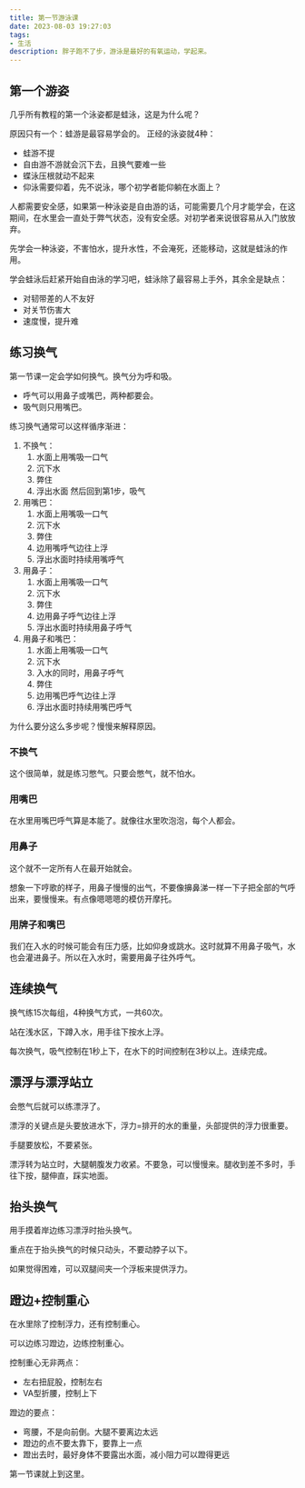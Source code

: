 ```yaml
---
title: 第一节游泳课
date: 2023-08-03 19:27:03
tags:
- 生活
description: 胖子跑不了步，游泳是最好的有氧运动，学起来。
---
```

## 第一个游姿

几乎所有教程的第一个泳姿都是蛙泳，这是为什么呢？

原因只有一个：蛙游是最容易学会的。
正经的泳姿就4种：
- 蛙游不提
- 自由游不游就会沉下去，且换气要难一些
- 蝶泳压根就动不起来
- 仰泳需要仰着，先不说泳，哪个初学者能仰躺在水面上？

人都需要安全感，如果第一种泳姿是自由游的话，可能需要几个月才能学会，在这期间，在水里会一直处于弊气状态，没有安全感。对初学者来说很容易从入门放放弃。

先学会一种泳姿，不害怕水，提升水性，不会淹死，还能移动，这就是蛙泳的作用。

学会蛙泳后赶紧开始自由泳的学习吧，蛙泳除了最容易上手外，其余全是缺点：
- 对韧带差的人不友好
- 对关节伤害大
- 速度慢，提升难

## 练习换气

第一节课一定会学如何换气。换气分为呼和吸。
- 呼气可以用鼻子或嘴巴，两种都要会。
- 吸气则只用嘴巴。

练习换气通常可以这样循序渐进：
1. 不换气：
    1. 水面上用嘴吸一口气
    2. 沉下水
    3. 弊住
    4. 浮出水面
    然后回到第1步，吸气
2. 用嘴巴：
    1. 水面上用嘴吸一口气
    2. 沉下水
    3. 弊住
    4. 边用嘴呼气边往上浮
    5. 浮出水面时持续用嘴呼气
3. 用鼻子：
    1. 水面上用嘴吸一口气
    2. 沉下水
    3. 弊住
    4. 边用鼻子呼气边往上浮
    5. 浮出水面时持续用鼻子呼气    
4. 用鼻子和嘴巴：
    1. 水面上用嘴吸一口气
    2. 沉下水
    3. 入水的同时，用鼻子呼气
    4. 弊住
    5. 边用嘴巴呼气边往上浮
    6. 浮出水面时持续用嘴巴呼气

为什么要分这么多步呢？慢慢来解释原因。

### 不换气

这个很简单，就是练习憋气。只要会憋气，就不怕水。

### 用嘴巴

在水里用嘴巴呼气算是本能了。就像往水里吹泡泡，每个人都会。

### 用鼻子

这个就不一定所有人在最开始就会。

想象一下哼歌的样子，用鼻子慢慢的出气，不要像擤鼻涕一样一下子把全部的气呼出来，要慢慢来。有点像嗯嗯嗯的模仿开摩托。

### 用牌子和嘴巴

我们在入水的时候可能会有压力感，比如仰身或跳水。这时就算不用鼻子吸气，水也会灌进鼻子。所以在入水时，需要用鼻子往外呼气。

## 连续换气

换气练15次每组，4种换气方式，一共60次。

站在浅水区，下蹲入水，用手往下按水上浮。

每次换气，吸气控制在1秒上下，在水下的时间控制在3秒以上。连续完成。

## 漂浮与漂浮站立

会憋气后就可以练漂浮了。

漂浮的关键点是头要放进水下，浮力=排开的水的重量，头部提供的浮力很重要。

手腿要放松，不要紧张。

漂浮转为站立时，大腿朝腹发力收紧。不要急，可以慢慢来。腿收到差不多时，手往下按，腿伸直，踩实地面。

## 抬头换气

用手摸着岸边练习漂浮时抬头换气。

重点在于抬头换气的时候只动头，不要动脖子以下。

如果觉得困难，可以双腿间夹一个浮板来提供浮力。

## 蹬边+控制重心

在水里除了控制浮力，还有控制重心。

可以边练习蹬边，边练控制重心。

控制重心无非两点：
- 左右扭屁股，控制左右
- VA型折腰，控制上下

蹬边的要点：
- 弯腰，不是向前倒。大腿不要离边太远
- 蹬边的点不要太靠下，要靠上一点
- 蹬出去时，最好身体不要露出水面，减小阻力可以蹬得更远

第一节课就上到这里。






